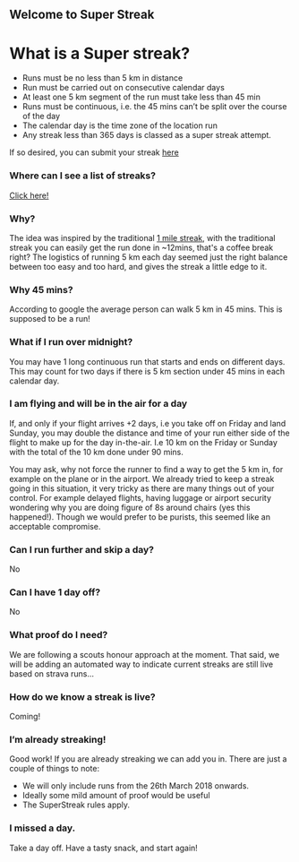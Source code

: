 ## Welcome to Super Streak

# What is a Super streak?
* Runs must be no less than 5 km in distance
* Run must be carried out on consecutive calendar days
* At least one 5 km segment of the run must take less than 45 min
* Runs must be continuous, i.e. the 45 mins can’t be split over the course of the day
* The calendar day is the time zone of the location run
* Any streak less than 365 days is classed as a super streak attempt.

If so desired, you can submit your streak [here](https://goo.gl/forms/4S7xxL7rcNIgOqln2)

### Where can I see a list of streaks?

[Click here!](/streaks.html)

### Why?

The idea was inspired by the traditional [1 mile streak](http://www.runeveryday.com/index.html), with the traditional streak you can easily get the run done in ~12mins, that's a coffee break right? The logistics of running 5 km each day seemed just the right balance between too easy and too hard, and gives the streak a little edge to it.

### Why 45 mins?

According to google the average person can walk 5 km in 45 mins. This is supposed to be a run!

###  What if I run over midnight?

You may have 1 long continuous run that starts and ends on different days. This may count for two days if there is 5 km section under 45 mins in each calendar day.

###  I am flying and will be in the air for a day

If, and only if your flight arrives +2 days, i.e you take off on Friday and land Sunday, you may double the distance and time of your run either side of the flight to make up for the day in-the-air. I.e 10 km on the Friday or Sunday with the total of the 10 km done under 90 mins.

You may ask, why not force the runner to find a way to get the 5 km in, for example on the plane or in the airport. We already tried to keep a streak going in this situation, it very tricky as there are many things out of your control. For example delayed flights, having luggage or airport security wondering why you are doing figure of 8s around chairs (yes this happened!). Though we would prefer to be purists, this seemed like an acceptable compromise.

###  Can I run further and skip a day?

No

### Can I have 1 day off?

No

###  What proof do I need?

We are following a scouts honour approach at the moment. That said, we will be adding an automated way to indicate current streaks are still live based on strava runs...

###  How do we know a streak is live?

Coming!

###  I’m already streaking!

Good work! If you are already streaking we can add you in. There are just a couple of things to note:

* We will only include runs from the 26th March 2018 onwards.
* Ideally some mild amount of proof would be useful
* The SuperStreak rules apply.

###  I missed a day.

Take a day off. Have a tasty snack, and start again!
